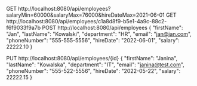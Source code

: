 GET http://localhost:8080/api/employees?salaryMin=60000&salaryMax=76000&hireDateMax=2021-06-01
GET http://localhost:8080/api/employees/c1a8d8f9-b5e1-4a9c-88c2-f6f9033f9a7b
POST http://localhost:8080/api/employees
{
"firstName": "Jan",
"lastName": "Kowalski",
"department": "HR",
"email": "jan@jan.com",
"phoneNumber": "555-555-5556",
"hireDate": "2022-06-01",
"salary": 22222.10
}

PUT http://localhost:8080/api/employees/{id}
{
"firstName": "Janina",
"lastName": "Kowalska",
"department": "IT",
"email": "janina@test.com",
"phoneNumber": "555-522-5556",
"hireDate": "2022-05-22",
"salary": 22222.15
}
